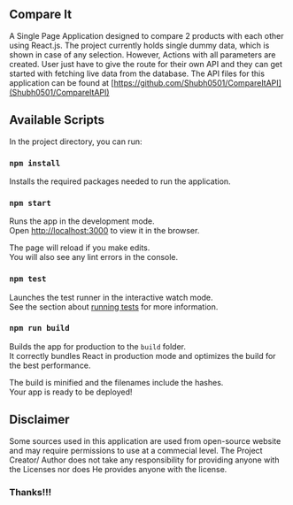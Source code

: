 ## Compare It

A Single Page Application designed to compare 2 products with each other using React.js. The project currently holds single dummy data, which is shown in case of any selection.
However, Actions with all parameters are created. User just have to give the route for their own API and they can get started with fetching live
data from the database. The API files for this application can be found at [https://github.com/Shubh0501/CompareItAPI](Shubh0501/CompareItAPI)

## Available Scripts

In the project directory, you can run:


### `npm install`

Installs the required packages needed to run the application.

### `npm start`

Runs the app in the development mode.\
Open [http://localhost:3000](http://localhost:3000) to view it in the browser.

The page will reload if you make edits.\
You will also see any lint errors in the console.

### `npm test`

Launches the test runner in the interactive watch mode.\
See the section about [running tests](https://facebook.github.io/create-react-app/docs/running-tests) for more information.

### `npm run build`

Builds the app for production to the `build` folder.\
It correctly bundles React in production mode and optimizes the build for the best performance.

The build is minified and the filenames include the hashes.\
Your app is ready to be deployed!


## Disclaimer
Some sources used in this application are used from open-source website and may require permissions to use at a commecial level.
The Project Creator/ Author does not take any responsibility for providing anyone with the Licenses nor does He provides anyone with the license.

### Thanks!!!